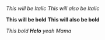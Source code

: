 *This will be Italic*
_This will also be Italic_

**This will be bold**
__This will also be bold__

_This *bold **Helo** yeah* Mama_
